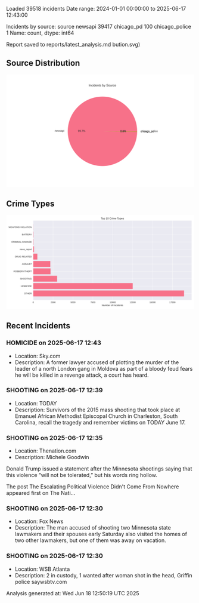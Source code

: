 
Loaded 39518 incidents
Date range: 2024-01-01 00:00:00 to 2025-06-17 12:43:00

Incidents by source:
source
newsapi           39417
chicago_pd          100
chicago_police        1
Name: count, dtype: int64

Report saved to reports/latest_analysis.md
bution.svg)

## Source Distribution
![Source Distribution](images/source_distribution.svg)

## Crime Types
![Crime Types](images/crime_types.svg)

## Recent Incidents

### HOMICIDE on 2025-06-17 12:43
- Location: Sky.com
- Description: A former lawyer accused of plotting the murder of the leader of a north London gang in Moldova as part of a bloody feud fears he will be killed in a revenge attack, a court has heard.


### SHOOTING on 2025-06-17 12:39
- Location: TODAY
- Description: Survivors of the 2015 mass shooting that took place at Emanuel African Methodist Episcopal Church in Charleston, South Carolina, recall the tragedy and remember victims on TODAY June 17.


### SHOOTING on 2025-06-17 12:35
- Location: Thenation.com
- Description: Michele Goodwin



Donald Trump issued a statement after the Minnesota shootings saying that this violence “will not be tolerated,” but his words ring hollow.




The post The Escalating Political Violence Didn't Come From Nowhere appeared first on The Nati…


### SHOOTING on 2025-06-17 12:30
- Location: Fox News
- Description: The man accused of shooting two Minnesota state lawmakers and their spouses early Saturday also visited the homes of two other lawmakers, but one of them was away on vacation.


### SHOOTING on 2025-06-17 12:30
- Location: WSB Atlanta
- Description: 2 in custody, 1 wanted after woman shot in the head, Griffin police saywsbtv.com

Analysis generated at: Wed Jun 18 12:50:19 UTC 2025

